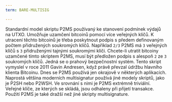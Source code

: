```yaml
---
term: BARE-MULTISIG

---
```

Standardní model skriptu P2MS používaný ke stanovení podmínek výdajů na UTXO. Umožňuje uzamčení bitcoinů pomocí více veřejných klíčů. K utracení těchto bitcoinů je třeba poskytnout podpis s předem definovaným počtem přidružených soukromých klíčů. Například `2/3` P2MS má `3` veřejných klíčů s `3` přidruženými tajnými soukromými klíči. Chcete-li utratit bitcoiny uzamčené tímto skriptem P2MS, musí být předložen podpis s alespoň `2` ze `3` soukromých klíčů. Jedná se o prahový bezpečnostní systém. Tento skript vymyslel v roce 2011 Gavin Andresen, když právě převzal údržbu hlavního klienta Bitcoinu. Dnes se P2MS používá jen okrajově v některých aplikacích. Naprostá většina moderních multisignatur používá jiné modely skriptů, jako je P2SH nebo P2WSH. Ve srovnání s nimi je P2MS extrémně triviální. Veřejné klíče, ze kterých se skládá, jsou odhaleny při přijetí transakce. Použití P2MS je také dražší než jiné skripty multisignature.